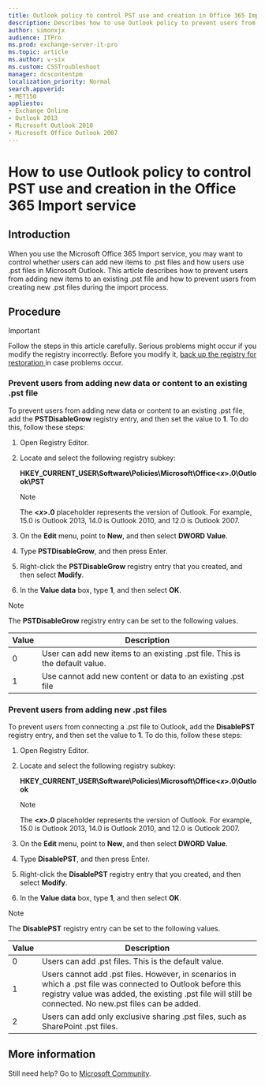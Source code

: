 ```yaml
---
title: Outlook policy to control PST use and creation in Office 365 Import service
description: Describes how to use Outlook policy to prevent users from adding new items to a .pst file and to prevent users from creating new .pst files during the import process. This applies to the Office 365 Import service.
author: simonxjx
audience: ITPro
ms.prod: exchange-server-it-pro
ms.topic: article
ms.author: v-six
ms.custom: CSSTroubleshoot
manager: dcscontentpm
localization_priority: Normal
search.appverid: 
- MET150
appliesto:
- Exchange Online
- Outlook 2013
- Microsoft Outlook 2010
- Microsoft Office Outlook 2007
---
```


# How to use Outlook policy to control PST use and creation in the Office 365 Import service

## Introduction 

When you use the Microsoft Office 365 Import service, you may want to control whether users can add new items to .pst files and how users use .pst files in Microsoft Outlook. This article describes how to prevent users from adding new items to an existing .pst file and how to prevent users from creating new .pst files during the import process.

## Procedure 

> [!IMPORTANT]
> Follow the steps in this article carefully. Serious problems might occur if you modify the registry incorrectly. Before you modify it, [back up the registry for restoration ](https://support.microsoft.com/help/322756) in case problems occur.

### Prevent users from adding new data or content to an existing .pst file

To prevent users from adding new data or content to an existing .pst file, add the **PSTDisableGrow** registry entry, and then set the value to **1**. To do this, follow these steps: 

1. Open Registry Editor.   
2. Locate and select the following registry subkey:

    **HKEY_CURRENT_USER\Software\Policies\Microsoft\Office\<*x*>.0\Outlook\PST**

    > [!NOTE]
    > The **<*x*>.0** placeholder represents the version of Outlook. For example, 15.0 is Outlook 2013, 14.0 is Outlook 2010, and 12.0 is Outlook 2007.
1. On the **Edit** menu, point to **New**, and then select **DWORD Value**.
1. Type **PSTDisableGrow**, and then press Enter.   
1. Right-click the **PSTDisableGrow** registry entry that you created, and then select **Modify**.
1. In the **Value data** box, type **1**, and then select **OK**.

> [!NOTE]
> The **PSTDisableGrow** registry entry can be set to the following values.
> 
> |Value|Description|
>  |-|-|
>  |0|User can add new items to an existing .pst file. This is the default value.|
>  |1|Use cannot add new content or data to an existing .pst file|

### Prevent users from adding new .pst files

To prevent users from connecting a .pst file to Outlook, add the **DisablePST** registry entry, and then set the value to **1**. To do this, follow these steps:

1. Open Registry Editor.   
2. Locate and select the following registry subkey:

    **HKEY_CURRENT_USER\Software\Policies\Microsoft\Office\<*x*>.0\Outlook**

    > [!NOTE]
    > The **<*x*>.0** placeholder represents the version of Outlook. For example, 15.0 is Outlook 2013, 14.0 is Outlook 2010, and 12.0 is Outlook 2007.
1. On the **Edit** menu, point to **New**, and then select **DWORD Value**.    
1. Type **DisablePST**, and then press Enter.
1. Right-click the **DisablePST** registry entry that you created, and then select **Modify**.
1. In the **Value data** box, type **1**, and then select **OK**.

> [!NOTE]
> The **DisablePST** registry entry can be set to the following values.
>
> |Value|Description|
> |-|-|
> |0|Users can add .pst files. This is the default value.|
> |1|Users cannot add .pst files. However, in scenarios in which a .pst file was connected to Outlook before this registry value was added, the existing .pst file will still be connected. No new.pst files can be added.|
> |2|Users can add only exclusive sharing .pst files, such as SharePoint .pst files.|

## More information

Still need help? Go to [Microsoft Community](https://answers.microsoft.com/).
